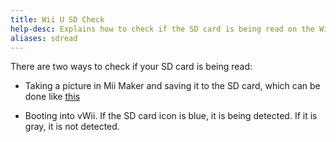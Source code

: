 ```yaml
---
title: Wii U SD Check
help-desc: Explains how to check if the SD card is being read on the Wii U
aliases: sdread
---
```


There are two ways to check if your SD card is being read:

- Taking a picture in Mii Maker and saving it to the SD card, which can be done like [this](https://en-americas-support.nintendo.com/app/answers/detail/a_id/1722/~/how-to-save-a-mii-as-a-photo)

- Booting into vWii. If the SD card icon is blue, it is being detected. If it is gray, it is not detected.
